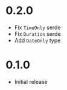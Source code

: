 # 0.2.0

- Fix `TimeOnly` serde
- Fix `Duration` serde
- Add `DateOnly` type

# 0.1.0

- Initial release
